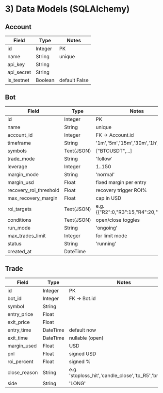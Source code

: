 
# 3) Data Models (SQLAlchemy)

## Account
| Field      | Type      | Notes               |
|------------|-----------|---------------------|
| id         | Integer   | PK                  |
| name       | String    | unique              |
| api_key    | String    |                     |
| api_secret | String    |                     |
| is_testnet | Boolean   | default False       |

## Bot
| Field                   | Type     | Notes |
|-------------------------|----------|-------|
| id                      | Integer  | PK |
| name                    | String   | unique |
| account_id              | Integer  | FK -> Account.id |
| timeframe               | String   | '1m','5m','15m','30m','1h','4h' |
| symbols                 | Text(JSON) | ["BTCUSDT",...] |
| trade_mode              | String   | 'follow'|'opposite' |
| leverage                | Integer  | 1..150 |
| margin_mode             | String   | 'normal'|'recovery' |
| margin_usd              | Float    | fixed margin per entry |
| recovery_roi_threshold  | Float    | recovery trigger ROI% |
| max_recovery_margin     | Float    | cap in USD |
| roi_targets             | Text(JSON) | e.g. {{"R2":0,"R3":15,"R4":20,"R5":25}} |
| conditions              | Text(JSON) | open/close toggles |
| run_mode                | String   | 'ongoing'|'limit' |
| max_trades_limit        | Integer  | for limit mode |
| status                  | String   | 'running'|'stopped' |
| created_at              | DateTime | |

## Trade
| Field        | Type    | Notes |
|--------------|---------|-------|
| id           | Integer | PK |
| bot_id       | Integer | FK -> Bot.id |
| symbol       | String  | |
| entry_price  | Float   | |
| exit_price   | Float   | |
| entry_time   | DateTime| default now |
| exit_time    | DateTime| nullable (open) |
| margin_used  | Float   | USD |
| pnl          | Float   | signed USD |
| roi_percent  | Float   | signed % |
| close_reason | String  | e.g. 'stoploss_hit','candle_close','tp_R5','breakeven' |
| side         | String  | 'LONG'|'SHORT' |
